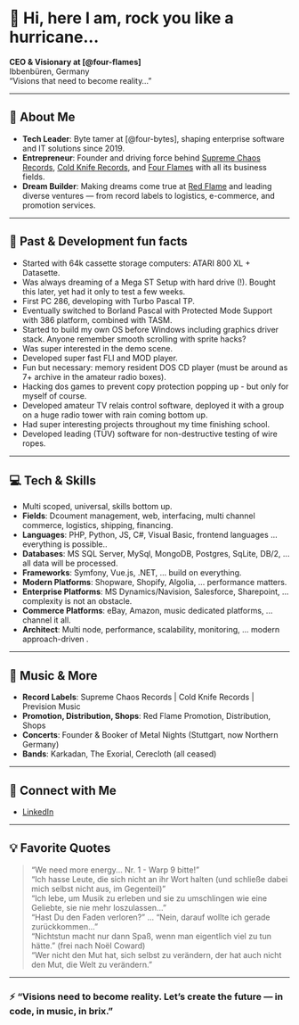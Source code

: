 # 👋 Hi, here I am, rock you like a hurricane...

**CEO & Visionary at [@four-flames]**  
Ibbenbüren, Germany  
“Visions that need to become reality…”

---

## 🚥 About Me

- **Tech Leader**: Byte tamer at [@four-bytes], shaping enterprise software and IT solutions since 2019.
- **Entrepreneur**: Founder and driving force behind [Supreme Chaos Records](https://supremechaos.com), [Cold Knife Records](https://cold-knife.com), and [Four Flames](https://fourflames.com) with all its business fields.
- **Dream Builder**: Making dreams come true at [Red Flame](#) and leading diverse ventures — from record labels to logistics, e-commerce, and promotion services.

---

## 🤯 Past & Development fun facts

- Started with 64k cassette storage computers: ATARI 800 XL + Datasette.
- Was always dreaming of a Mega ST Setup with hard drive (!). Bought this later, yet had it only to test a few weeks.
- First PC 286, developing with Turbo Pascal TP.
- Eventually switched to Borland Pascal with Protected Mode Support with 386 platform, combined with TASM.
- Started to build my own OS before Windows including graphics driver stack. Anyone remember smooth scrolling with sprite hacks?
- Was super interested in the demo scene.
- Developed super fast FLI and MOD player.
- Fun but necessary: memory resident DOS CD player (must be around as 7+ archive in the amateur radio boxes).
- Hacking dos games to prevent copy protection popping up - but only for myself of course.
- Developed amateur TV relais control software, deployed it with a group on a huge radio tower with rain coming bottom up.
- Had super interesting projects throughout my time finishing school.
- Developed leading (TÜV) software for non-destructive testing of wire ropes.

---

## 💻 Tech & Skills

- Multi scoped, universal, skills bottom up.
- **Fields**: Dcoument management, web, interfacing, multi channel commerce, logistics, shipping, financing.
- **Languages**: PHP, Python, JS, C#, Visual Basic, frontend languages ... everything is possible..
- **Databases**: MS SQL Server, MySql, MongoDB, Postgres, SqLite, DB/2, ... all data will be processed.
- **Frameworks**: Symfony, Vue.js, .NET, ... build on everything.
- **Modern Platforms**: Shopware, Shopify, Algolia, ... performance matters.
- **Enterprise Platforms**: MS Dynamics/Navision, Salesforce, Sharepoint, ... complexity is not an obstacle.
- **Commerce Platforms**: eBay, Amazon, music dedicated platforms, ... channel it all.
- **Architect**: Multi node, performance, scalability, monitoring, ... modern approach-driven .

---

## 🎸 Music & More

- **Record Labels**: Supreme Chaos Records | Cold Knife Records | Prevision Music
- **Promotion, Distribution, Shops**: Red Flame Promotion, Distribution, Shops
- **Concerts**: Founder & Booker of Metal Nights (Stuttgart, now Northern Germany)
- **Bands**: Karkadan, The Exorial, Cerecloth (all ceased)

---

## 🔗 Connect with Me

- [LinkedIn](https://www.linkedin.com/in/robby-beyer-92885630/)

---

## 💡 Favorite Quotes

> “We need more energy... Nr. 1 - Warp 9 bitte!”  
> “Ich hasse Leute, die sich nicht an ihr Wort halten (und schließe dabei mich selbst nicht aus, im Gegenteil)”  
> “Ich lebe, um Musik zu erleben und sie zu umschlingen wie eine Geliebte, sie nie mehr loszulassen...”  
> “Hast Du den Faden verloren?” ... “Nein, darauf wollte ich gerade zurückkommen...”  
> “Nichtstun macht nur dann Spaß, wenn man eigentlich viel zu tun hätte.” (frei nach Noël Coward)  
> “Wer nicht den Mut hat, sich selbst zu verändern, der hat auch nicht den Mut, die Welt zu verändern.”

---

### ⚡ “Visions need to become reality. Let’s create the future — in code, in music, in brix.”
